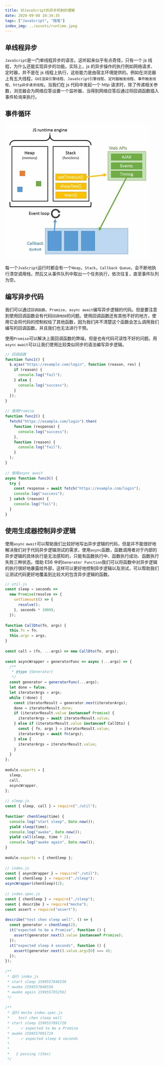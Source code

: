 ```yaml
---
title: 对JavaScript的异步机制的理解
date: 2020-09-08 10:34:35
tags: ["JavaScript", "随笔"]
index_img: ../assets/runtime.jpeg
---
```


## 单线程异步

`JavaScript`是一门单线程异步的语言。这听起来似乎有点奇怪，只有一个 js 线程，为什么还能实现异步的功能。实际上，js 的异步操作的执行例如网络请求、定时器，并不是在 js 线程上执行，这些能力是由宿主环境提供的。例如在浏览器上有五大线程，`GUI渲染引擎线程`、`JavaScript引擎线程`、`定时器触发线程`、`事件触发线程`、`http异步请求线程`。当我们在 js 代码中发起一个 http 请求时，除了传递相关参数，浏览器会为网络应答设置一个监听器，当得到网络应答后通过将回调函数插入事件轮询来执行。

## 事件循环

![runtime](../assets/runtime.jpeg)

每一个`JvaScript`运行时都会有一个`Heap`，`Stack`，`Callback Queue`，会不断地执行清空调用栈，然后又从事件队列中取出一个任务执行，依次往复，直至事件队列为空。

## 编写异步代码

我们可以通过`回调函数`、`Promise`、`async await`编写异步逻辑的代码。但是要注意到使用回调函数会有代码`回调地狱`的问题。使用回调函数还有其他不好的地方，使用它会将代码的控制权给了其他函数，因为我们并不清楚这个函数会怎么调用我们编写的回调函数，并且我们也无法进行干预。

使用`Promise`可以解决上面回调函数的弊端，但是也有代码可读性不好的问题。用`async` `await`可以让我们使用比较类似同步的语法编写异步逻辑。

```javascript
// 回调函数
function func1() {
  $.ajax("https://example.com/login", function (reason, res) {
    if (reason) {
      console.log("fail");
    } else {
      console.log("success");
    }
  });
}

// 使用Promise
function func2() {
  fetch("https://example.com/login").then(
    function (response) {
      console.log("success");
    },
    function (reason) {
      console.log("fail");
    }
  );
}

// 使用async await
async function func3() {
  try {
    const response = await fetch("https://example.com/login");
    console.log("success");
  } catch (reason) {
    console.log("fail");
  }
}
```

## 使用生成器控制异步逻辑

使用`async` `await`可以帮助我们比较好地写出异步逻辑的代码，但是并不能很好地解决我们对于代码异步逻辑测试的需求，使用`async`函数，函数调用者对于内部的异步逻辑的具体执行是无法感知的，只能有函数执行中、函数执行成功、函数执行失败三种状态。借助 ES6 中的`Generator Function`我们可以将函数中对异步逻辑的执行很好地暴露给外部，这样可以更好地控制异步逻辑以及测试，可以帮助我们让测试代码更好地覆盖到比较大的包含异步逻辑的函数。

```javascript
// util.js
const sleep = seconds =>
  new Promise(resolve => {
    setTimeout(() => {
      resolve();
    }, seconds * 1000);
  });

function CallDto(fn, args) {
  this.fn = fn;
  this.args = args;
}

const call = (fn, ...args) => new CallDto(fn, args);

const asyncWrapper = generatorFunc => async (...args) => {
  /**
   * @type {Generator}
   */
  const generator = generatorFunc(...args);
  let done = false;
  let iteratorArgs = args;
  while (!done) {
    const iteratorResult = generator.next(iteratorArgs);
    done = iteratorResult.done;
    if (iteratorResult.value instanceof Promise) {
      iteratorArgs = await iteratorResult.value;
    } else if (iteratorResult.value instanceof CallDto) {
      const { fn, args } = iteratorResult.value;
      iteratorArgs = await fn(args);
    } else {
      iteratorArgs = iteratorResult.value;
    }
  }
};

module.exports = {
  sleep,
  call,
  asyncWrapper,
};

// sleep.js
const { sleep, call } = require("./util");

function* chenSleep(time) {
  console.log("start sleep", Date.now());
  yield sleep(time);
  console.log("awake", Date.now());
  yield call(sleep, time * 2);
  console.log("awake again", Date.now());
}

module.exports = { chenSleep };

// index.js
const { asyncWrapper } = require("./util");
const { chenSleep } = require("./sleep");
asyncWrapper(chenSleep)(2);

// index.spec.js
const { chenSleep } = require("./sleep");
const { describe } = require("mocha");
const assert = require("assert");

describe("test chen sleep well", () => {
  const generator = chenSleep(2);
  it("expected to be a Promise", function () {
    assert(generator.next().value instanceof Promise);
  });
  it("expected sleep 4 seconds", function () {
    assert(generator.next().value.args[0] === 4);
  });
});

/**
 * 运行 index.js
 * start sleep 1599557846539
 * awake 1599557848556
 * awake again 1599557852561
 */

/**
 * 运行 mocha index.spec.js
 *    test chen sleep well
 * start sleep 1599557891720
 *     ✓ expected to be a Promise
 * awake 1599557891724
 *     ✓ expected sleep 4 seconds
 *
 *
 *   2 passing (15ms)
 */
```
